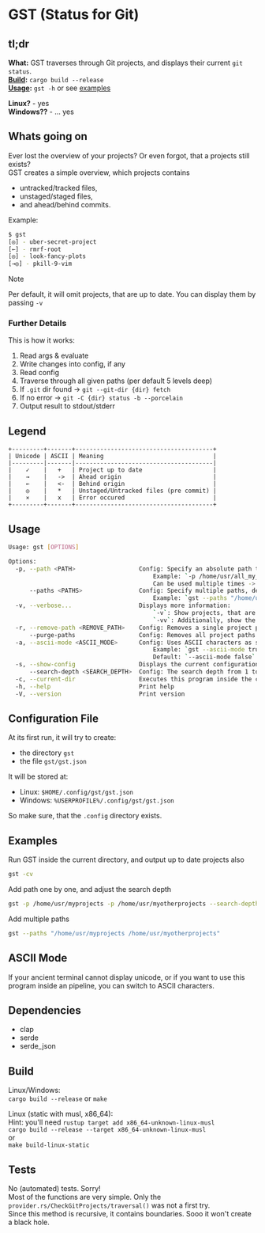 # GST (Status for Git)
## tl;dr
**What:** GST traverses through Git projects, and displays their current `git status`.  
**[Build](#Build):** `cargo build --release`  
**[Usage](#Usage):** `gst -h` or see [examples](#Examples)  

**Linux?** - yes  
**Windows??** - ... yes  


## Whats going on
Ever lost the overview of your projects? Or even forgot, that a projects still exists?  
GST creates a simple overview, which projects contains  
- untracked/tracked files,
- unstaged/staged files,
- and ahead/behind commits.

Example:  
```bash
$ gst
[◎] - uber-secret-project
[←] - rmrf-root
[◎] - look-fancy-plots
[→◎] - pkill-9-vim
```
> [!NOTE]
> Per default, it will omit projects, that are up to date.
> You can display them by passing `-v`

### Further Details
This is how it works:  
1. Read args & evaluate
2. Write changes into config, if any
3. Read config
4. Traverse through all given paths (per default 5 levels deep)
5. If `.git` dir found -> `git --git-dir {dir} fetch`
6. If no error -> `git -C {dir} status -b --porcelain`
7. Output result to stdout/stderr

## Legend
```text
+---------+-------+---------------------------------------+
| Unicode | ASCII | Meaning                               |
|---------|-------|---------------------------------------|
|    ✓    |   +   | Project up to date                    |
|    →    |   ->  | Ahead origin                          |
|    ←    |   <-  | Behind origin                         |
|    ◎    |   *   | Unstaged/Untracked files (pre commit) |
|    ⨯    |   x   | Error occured                         |
+---------+-------+---------------------------------------+
```

## Usage
```bash
Usage: gst [OPTIONS]

Options:
  -p, --path <PATH>                  Config: Specify an absolute path to your git projects.
                                         Example: `-p /home/usr/all_my_git_projects`
                                         Can be used multiple times -> or use `--paths` instead.
      --paths <PATHS>                Config: Specify multiple paths, delimited by a space.
                                         Example: `gst --paths "/home/usr/pro1 /home/usr/pro2 /home/usr/pro3"`
  -v, --verbose...                   Displays more information:
                                         `-v`: Show projects, that are up to date.
                                         `-vv`: Additionally, show the absolute path per project.
  -r, --remove-path <REMOVE_PATH>    Config: Removes a single project path from the configuration
      --purge-paths                  Config: Removes all project paths from the configuration
  -a, --ascii-mode <ASCII_MODE>      Config: Uses ASCII characters as status indicators, instead of UTF8/Unicode characters.
                                         Example: `gst --ascii-mode true` -> uses ASCII characters instead.
                                         Default: `--ascii-mode false`
  -s, --show-config                  Displays the current configuration
      --search-depth <SEARCH_DEPTH>  Config: The search depth from 1 to 30 (Default: 5)
  -c, --current-dir                  Executes this program inside the current folder, without saving the path to the configuration
  -h, --help                         Print help
  -V, --version                      Print version

```
## Configuration File
At its first run, it will try to create:  
- the directory `gst`
- the file `gst/gst.json`

It will be stored at:  
- Linux: `$HOME/.config/gst/gst.json`
- Windows: `%USERPROFILE%/.config/gst/gst.json`

So make sure, that the `.config` directory exists.  

## Examples
Run GST inside the current directory, and output up to date projects also  
```bash
gst -cv
```

Add path one by one, and adjust the search depth  
```bash
gst -p /home/usr/myprojects -p /home/usr/myotherprojects --search-depth 10
```

Add multiple paths  
```bash
gst --paths "/home/usr/myprojects /home/usr/myotherprojects"
```

## ASCII Mode
If your ancient terminal cannot display unicode, or if you want to use this program 
inside an pipeline, you can switch to ASCII characters.  

## Dependencies
- clap
- serde
- serde_json

## Build
Linux/Windows:  
`cargo build --release` or `make`  

Linux (static with musl, x86_64):  
Hint: you'll need `rustup target add x86_64-unknown-linux-musl`  
`cargo build --release --target x86_64-unknown-linux-musl`  
or  
`make build-linux-static`

## Tests
No (automated) tests. Sorry!  
Most of the functions are very simple. Only the `provider.rs/CheckGitProjects/traversal()` was not a first try.  
Since this method is recursive, it contains boundaries. Sooo it won't create a black hole.

